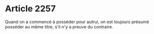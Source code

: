 # Article 2257

Quand on a commencé à posséder pour autrui, on est toujours présumé posséder au même titre, s'il n'y a preuve du contraire.
